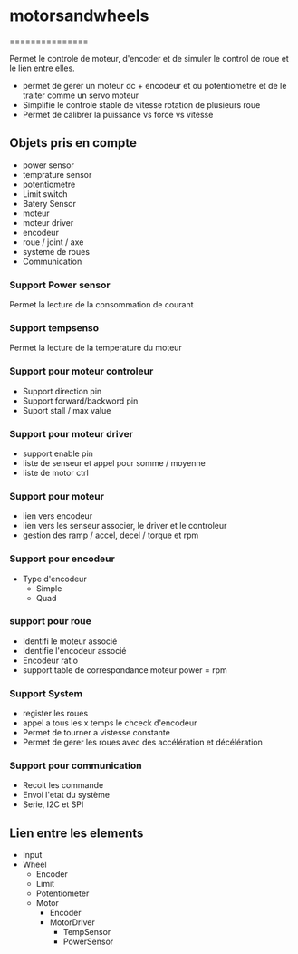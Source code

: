 # motorsandwheels
===============

Permet le controle de moteur, d'encoder et de simuler le control de roue et le lien entre elles.

+ permet de gerer un moteur dc + encodeur et ou potentiometre et de le traiter comme un servo moteur
+ Simplifie le controle stable de vitesse rotation de plusieurs roue 
+ Permet de calibrer la puissance vs force vs vitesse

## Objets pris en compte

+ power sensor
+ temprature sensor
+ potentiometre
+ Limit switch
+ Batery Sensor
+ moteur
+ moteur driver
+ encodeur
+ roue / joint / axe
+ systeme de roues
+ Communication

### Support Power sensor

Permet la lecture de la consommation de courant

### Support tempsenso

Permet la lecture de la temperature du moteur

### Support pour moteur controleur

+ Support direction pin
+ Support forward/backword pin
+ Suport stall / max value

### Support pour moteur driver

+ support enable pin
+ liste de senseur et appel pour somme / moyenne
+ liste de motor ctrl

### Support pour moteur

+ lien vers encodeur
+ lien vers les senseur associer, le driver et le controleur
+ gestion des ramp / accel, decel / torque et rpm

### Support pour encodeur

+ Type d'encodeur
  + Simple
  + Quad

### support pour roue

+ Identifi le moteur associé
+ Identifie l'encodeur associé
+ Encodeur ratio 
+ support table de correspondance moteur power = rpm


### Support System

+ register les roues
+ appel a tous les x temps le chceck d'encodeur
+ Permet de tourner a vistesse constante
+ Permet de gerer les roues avec des accélération et décélération

### Support pour communication

+ Recoit les commande
+ Envoi l'etat du système
+ Serie, I2C et SPI


## Lien entre les elements

+ Input
+ Wheel
  + Encoder
  + Limit
  + Potentiometer
  + Motor
    + Encoder
    + MotorDriver
      + TempSensor
      + PowerSensor